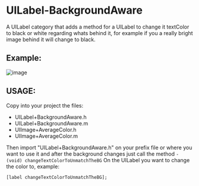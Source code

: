 UILabel-BackgroundAware
=======================

A UILabel category that adds a method for a UILabel to change it textColor to black or white regarding whats behind it, for example if you a really bright image behind it will change to black.

Example:
--------

![image](https://raw.github.com/Julioacarrettoni/UILabel-BackgroundAware/master/screenshot.png)

USAGE:
------
Copy into your project the files:

* UILabel+BackgroundAware.h
* UILabel+BackgroundAware.m
* UIImage+AverageColor.h
* UIImage+AverageColor.m

Then import "UILabel+BackgroundAware.h" on your prefix file or where you want to use it and after the background changes just call the method
`- (void) changeTextColorToUnmatchTheBG`
On the UILabel you want to change the color to, example:

`[label changeTextColorToUnmatchTheBG];`